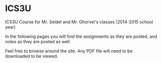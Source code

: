 ICS3U
=====

ICS3U Course for Mr. Seidel and Mr. Ghorvei's classes (2014-2015 school year)

In the following pages you will find the assignments as they are posted, and notes as they are posted as well.

Feel free to browse around the site.  Any PDF file will need to be downloaded to be viewed.
